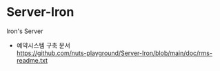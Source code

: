 # Server-Iron
Iron's Server

- 예약시스템 구축 문서<br>
https://github.com/nuts-playground/Server-Iron/blob/main/doc/rms-readme.txt
